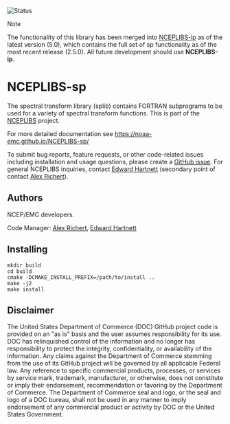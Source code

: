 ![Status](https://github.com/NOAA-EMC/NCEPLIBS-sp/workflows/developer/badge.svg)

> [!NOTE]
> The functionality of this library has been merged into
> [NCEPLIBS-ip](https://github.com/NOAA-EMC/NCEPLIBS-ip) as of the latest
> version (5.0), which contains the full set of sp functionality as of
> the most recent release (2.5.0). All future development should use **NCEPLIBS-ip**.

# NCEPLIBS-sp

The spectral transform library (splib) contains FORTRAN subprograms to
be used for a variety of spectral transform functions. This is part of
the [NCEPLIBS](https://github.com/NOAA-EMC/NCEPLIBS) project.

For more detailed documentation see
https://noaa-emc.github.io/NCEPLIBS-sp/

To submit bug reports, feature requests, or other code-related issues including installation and usage questions, please create a [GitHub issue](https://github.com/NOAA-EMC/NCEPLIBS-sp/issues). For general NCEPLIBS inquiries, contact [Edward Hartnett](mailto:edward.hartnett@noaa.gov) (secondary point of contact [Alex Richert](mailto:alexander.richert@noaa.gov)).

## Authors

NCEP/EMC developers.

Code Manager: [Alex Richert](mailto:alexander.richert@noaa.gov), [Edward Hartnett](mailto:edward.hartnett@noaa.gov)

## Installing

```
mkdir build
cd build
cmake -DCMAKE_INSTALL_PREFIX=/path/to/install ..
make -j2
make install
```

## Disclaimer

The United States Department of Commerce (DOC) GitHub project code is
provided on an "as is" basis and the user assumes responsibility for
its use. DOC has relinquished control of the information and no longer
has responsibility to protect the integrity, confidentiality, or
availability of the information. Any claims against the Department of
Commerce stemming from the use of its GitHub project will be governed
by all applicable Federal law. Any reference to specific commercial
products, processes, or services by service mark, trademark,
manufacturer, or otherwise, does not constitute or imply their
endorsement, recommendation or favoring by the Department of
Commerce. The Department of Commerce seal and logo, or the seal and
logo of a DOC bureau, shall not be used in any manner to imply
endorsement of any commercial product or activity by DOC or the United
States Government.
